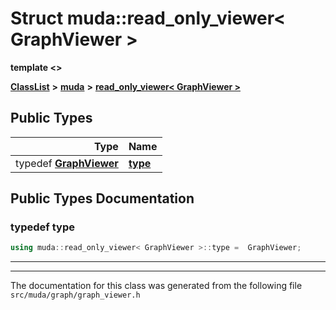 

# Struct muda::read\_only\_viewer&lt; GraphViewer &gt;

**template &lt;&gt;**



[**ClassList**](annotated.md) **>** [**muda**](namespacemuda.md) **>** [**read\_only\_viewer&lt; GraphViewer &gt;**](structmuda_1_1read__only__viewer_3_01_graph_viewer_01_4.md)






















## Public Types

| Type | Name |
| ---: | :--- |
| typedef [**GraphViewer**](classmuda_1_1_graph_viewer.md) | [**type**](#typedef-type)  <br> |
















































## Public Types Documentation




### typedef type 

```C++
using muda::read_only_viewer< GraphViewer >::type =  GraphViewer;
```




<hr>

------------------------------
The documentation for this class was generated from the following file `src/muda/graph/graph_viewer.h`

